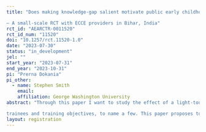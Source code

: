 ```yaml
---
title: "Does making knowledge-gap salient motivate public early childhood care and education (ECCE) service providers towards professional development
– A small-scale RCT with ECCE providers in Bihar, India"
rct_id: "AEARCTR-0011520"
rct_id_num: "11520"
doi: "10.1257/rct.11520-1.0"
date: "2023-07-30"
status: "in_development"
jel: ""
start_year: "2023-07-31"
end_year: "2023-10-31"
pi: "Prerna Dokania"
pi_other:
  - name: Stephen Smith
    email: 
    affiliation: George Washington University
abstract: "Through this paper I want to study the effect of a light-touch information intervention, among early childhood care and education providers in India, on motivation towards professional development /profession related equipment. Recurring professional development or in-service training of teachers (service providers) is one of the most important policy recommendations to improve the quality of education (services). However, literature has documented that such in-service training of teachers do not always lead to definitive results in form of teacher/student outcomes. It could be attributed to poor planning, poor quality of training, lack of teacher/trainee motivation, mismatch of perceptions among
trainees and training objectives, to name a few. This paper proposes to fill some of the gap in the literature, related to trainee motivation, by collecting data on teachers' (service-providers') perception regarding in-service training and testing if information about their content-knowledge gap motivates them to choose professional development related payoffs over cash payoffs.  "
layout: registration
---
```


